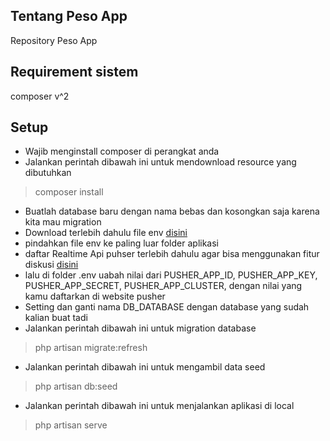## Tentang Peso App

Repository Peso App

## Requirement sistem

composer v^2

## Setup

-   Wajib menginstall composer di perangkat anda
-   Jalankan perintah dibawah ini untuk mendownload resource yang dibutuhkan

<blockquote>composer install</blockquote>

-   Buatlah database baru dengan nama bebas dan kosongkan saja karena kita mau migration
-   Download terlebih dahulu file env [disini](https://drive.google.com/file/d/1KOG5TRuT9BTc4BaUWIUFaIAJWLwOUMB1/view?usp=sharing)
-   pindahkan file env ke paling luar folder aplikasi
-   daftar Realtime Api puhser terlebih dahulu agar bisa menggunakan fitur diskusi [disini](https://pusher.com/)
-   lalu di folder .env uabah nilai dari PUSHER_APP_ID, PUSHER_APP_KEY, PUSHER_APP_SECRET, PUSHER_APP_CLUSTER, dengan nilai yang kamu daftarkan di website pusher
-   Setting dan ganti nama DB_DATABASE dengan database yang sudah kalian buat tadi
-   Jalankan perintah dibawah ini untuk migration database

<blockquote>php artisan migrate:refresh</blockquote>

-   Jalankan perintah dibawah ini untuk mengambil data seed

<blockquote>php artisan db:seed</blockquote>

-   Jalankan perintah dibawah ini untuk menjalankan aplikasi di local

<blockquote>php artisan serve</blockquote>
